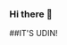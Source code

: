 ### Hi there 👋
##IT'S UDIN!

<!--
**Syaipuddin/Syaipuddin** is a ✨ _special_ ✨ repository because its `README.md` (this file) appears on your GitHub profile.

- 👯 I’m looking to collaborate on Fun Software Engineering and IoT Projects
- 💬 Ask me about Anything!
